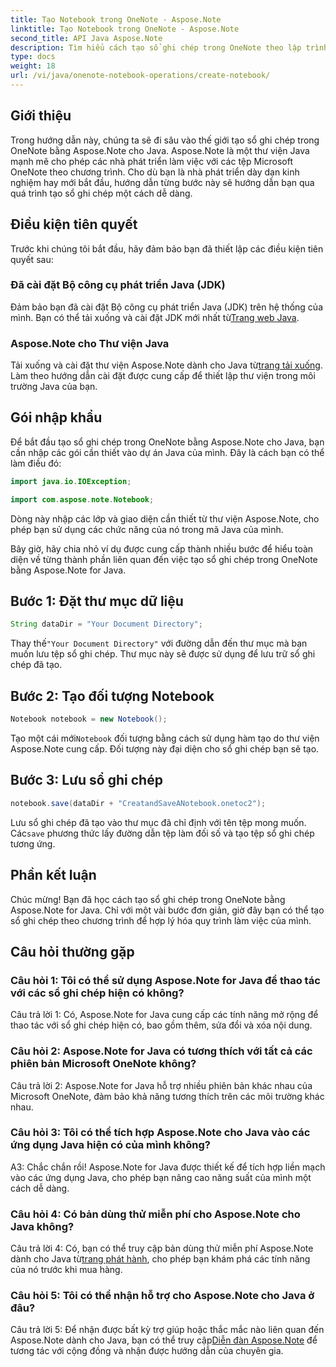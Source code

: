 ```yaml
---
title: Tạo Notebook trong OneNote - Aspose.Note
linktitle: Tạo Notebook trong OneNote - Aspose.Note
second_title: API Java Aspose.Note
description: Tìm hiểu cách tạo sổ ghi chép trong OneNote theo lập trình bằng Aspose.Note for Java. Hợp lý hóa quy trình làm việc của bạn với hướng dẫn từng bước này.
type: docs
weight: 18
url: /vi/java/onenote-notebook-operations/create-notebook/
---
```

## Giới thiệu

Trong hướng dẫn này, chúng ta sẽ đi sâu vào thế giới tạo sổ ghi chép trong OneNote bằng Aspose.Note cho Java. Aspose.Note là một thư viện Java mạnh mẽ cho phép các nhà phát triển làm việc với các tệp Microsoft OneNote theo chương trình. Cho dù bạn là nhà phát triển dày dạn kinh nghiệm hay mới bắt đầu, hướng dẫn từng bước này sẽ hướng dẫn bạn qua quá trình tạo sổ ghi chép một cách dễ dàng.

## Điều kiện tiên quyết

Trước khi chúng tôi bắt đầu, hãy đảm bảo bạn đã thiết lập các điều kiện tiên quyết sau:

### Đã cài đặt Bộ công cụ phát triển Java (JDK)

Đảm bảo bạn đã cài đặt Bộ công cụ phát triển Java (JDK) trên hệ thống của mình. Bạn có thể tải xuống và cài đặt JDK mới nhất từ[Trang web Java](https://www.oracle.com/java/technologies/javase-jdk15-downloads.html).

### Aspose.Note cho Thư viện Java

 Tải xuống và cài đặt thư viện Aspose.Note dành cho Java từ[trang tải xuống](https://releases.aspose.com/note/java/). Làm theo hướng dẫn cài đặt được cung cấp để thiết lập thư viện trong môi trường Java của bạn.

## Gói nhập khẩu

Để bắt đầu tạo sổ ghi chép trong OneNote bằng Aspose.Note cho Java, bạn cần nhập các gói cần thiết vào dự án Java của mình. Đây là cách bạn có thể làm điều đó:

```java
import java.io.IOException;

import com.aspose.note.Notebook;
```

Dòng này nhập các lớp và giao diện cần thiết từ thư viện Aspose.Note, cho phép bạn sử dụng các chức năng của nó trong mã Java của mình.

Bây giờ, hãy chia nhỏ ví dụ được cung cấp thành nhiều bước để hiểu toàn diện về từng thành phần liên quan đến việc tạo sổ ghi chép trong OneNote bằng Aspose.Note for Java.

## Bước 1: Đặt thư mục dữ liệu

```java
String dataDir = "Your Document Directory";
```

 Thay thế`"Your Document Directory"` với đường dẫn đến thư mục mà bạn muốn lưu tệp sổ ghi chép. Thư mục này sẽ được sử dụng để lưu trữ sổ ghi chép đã tạo.

## Bước 2: Tạo đối tượng Notebook

```java
Notebook notebook = new Notebook();
```

 Tạo một cái mới`Notebook` đối tượng bằng cách sử dụng hàm tạo do thư viện Aspose.Note cung cấp. Đối tượng này đại diện cho sổ ghi chép bạn sẽ tạo.

## Bước 3: Lưu sổ ghi chép

```java
notebook.save(dataDir + "CreatandSaveANotebook.onetoc2");
```

 Lưu sổ ghi chép đã tạo vào thư mục đã chỉ định với tên tệp mong muốn. Các`save` phương thức lấy đường dẫn tệp làm đối số và tạo tệp sổ ghi chép tương ứng.

## Phần kết luận

Chúc mừng! Bạn đã học cách tạo sổ ghi chép trong OneNote bằng Aspose.Note for Java. Chỉ với một vài bước đơn giản, giờ đây bạn có thể tạo sổ ghi chép theo chương trình để hợp lý hóa quy trình làm việc của mình.

## Câu hỏi thường gặp

### Câu hỏi 1: Tôi có thể sử dụng Aspose.Note for Java để thao tác với các sổ ghi chép hiện có không?

Câu trả lời 1: Có, Aspose.Note for Java cung cấp các tính năng mở rộng để thao tác với sổ ghi chép hiện có, bao gồm thêm, sửa đổi và xóa nội dung.

### Câu hỏi 2: Aspose.Note for Java có tương thích với tất cả các phiên bản Microsoft OneNote không?

Câu trả lời 2: Aspose.Note for Java hỗ trợ nhiều phiên bản khác nhau của Microsoft OneNote, đảm bảo khả năng tương thích trên các môi trường khác nhau.

### Câu hỏi 3: Tôi có thể tích hợp Aspose.Note cho Java vào các ứng dụng Java hiện có của mình không?

A3: Chắc chắn rồi! Aspose.Note for Java được thiết kế để tích hợp liền mạch vào các ứng dụng Java, cho phép bạn nâng cao năng suất của mình một cách dễ dàng.

### Câu hỏi 4: Có bản dùng thử miễn phí cho Aspose.Note cho Java không?

 Câu trả lời 4: Có, bạn có thể truy cập bản dùng thử miễn phí Aspose.Note dành cho Java từ[trang phát hành](https://releases.aspose.com/), cho phép bạn khám phá các tính năng của nó trước khi mua hàng.

### Câu hỏi 5: Tôi có thể nhận hỗ trợ cho Aspose.Note cho Java ở đâu?

 Câu trả lời 5: Để nhận được bất kỳ trợ giúp hoặc thắc mắc nào liên quan đến Aspose.Note dành cho Java, bạn có thể truy cập[Diễn đàn Aspose.Note](https://forum.aspose.com/c/note/28) để tương tác với cộng đồng và nhận được hướng dẫn của chuyên gia.